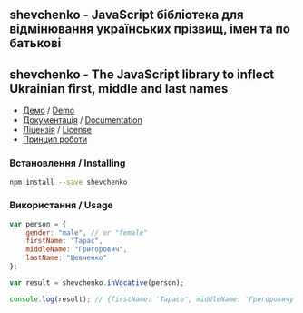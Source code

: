 ## shevchenko - JavaScript бібліотека для відмінювання українських прізвищ, імен та по батькові 

## shevchenko - The JavaScript library to inflect Ukrainian first, middle and last names

* [Демо](http://shevchenko-js.tooleks.com/?lang=uk#demo) / [Demo](http://shevchenko-js.tooleks.com/?lang=en#demo)
* [Документація](https://github.com/tooleks/shevchenko-js/wiki/%5Buk%5D-%D0%94%D0%BE%D0%BA%D1%83%D0%BC%D0%B5%D0%BD%D1%82%D0%B0%D1%86%D1%96%D1%8F) / [Documentation](https://github.com/tooleks/shevchenko-js/wiki/%5Ben%5D-Documentation)
* [Ліцензія](https://github.com/tooleks/shevchenko-js/blob/master/LICENSE) / [License](https://github.com/tooleks/shevchenko-js/blob/master/LICENSE)
* [Принцип роботи](https://github.com/tooleks/shevchenko-js/wiki/%5Buk%5D-%D0%9F%D1%80%D0%B8%D0%BD%D1%86%D0%B8%D0%BF-%D1%80%D0%BE%D0%B1%D0%BE%D1%82%D0%B8)

### Встановлення / Installing

```bash
npm install --save shevchenko
```

### Використання / Usage

```JavaScript
var person = {
    gender: "male", // or "female"
    firstName: "Тарас",
    middleName: "Григорович",
    lastName: "Шевченко"
};

var result = shevchenko.inVocative(person);

console.log(result); // {firstName: 'Тарасе', middleName: 'Григоровичу', lastName: 'Шевченку'}
```
